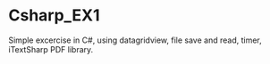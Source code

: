 # Csharp_EX1

Simple excercise in C#, using datagridview, file save and read, timer, iTextSharp PDF library.
